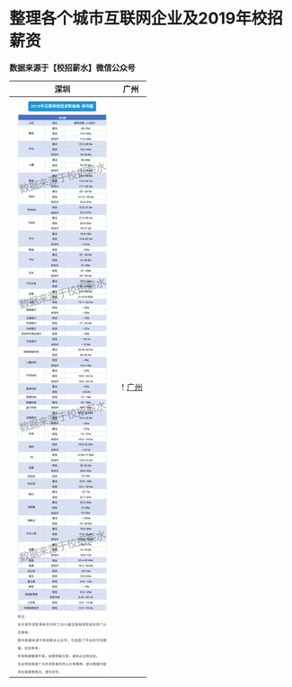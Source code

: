 # 整理各个城市互联网企业及2019年校招薪资
**数据来源于【校招薪水】微信公众号**

深圳 | 广州 
------------ | ------------- 
![深圳](https://github.com/Microstrong0305/Screenshot-to-Code/blob/master/%E6%89%BE%E5%B7%A5%E4%BD%9C%E8%B5%84%E6%96%99/%E6%B7%B1%E5%9C%B3.jpg) | ！[广州](https://github.com/Microstrong0305/Screenshot-to-Code/blob/master/%E6%89%BE%E5%B7%A5%E4%BD%9C%E8%B5%84%E6%96%99/%E5%B9%BF%E5%B7%9E.jpg)



